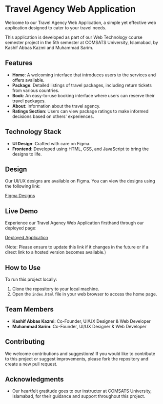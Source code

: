 # Travel Agency Web Application

Welcome to our Travel Agency Web Application, a simple yet effective web application designed to cater to your travel needs. 

This application is developed as part of our Web Technology course semester project in the 5th semester at COMSATS University, Islamabad, by Kashif Abbas Kazmi and Muhammad Sarim.

## Features

- **Home**: A welcoming interface that introduces users to the services and offers available.
- **Package**: Detailed listings of travel packages, including return tickets from various countries.
- **Book**: An easy-to-use booking interface where users can reserve their travel packages.
- **About**: Information about the travel agency.
- **Ratings Section**: Users can view package ratings to make informed decisions based on others' experiences.

## Technology Stack

- **UI Design**: Crafted with care on Figma.
- **Frontend**: Developed using HTML, CSS, and JavaScript to bring the designs to life.

## Design

Our UI/UX designs are available on Figma. You can view the designs using the following link:

[Figma Designs](https://www.figma.com/file/s2KUEPeTN6GkVpuVnzHM6o/Travel-Agency-Website-UI?type=design&node-id=0%3A1&mode=design&t=2AxYAfYcJsjVR52B-1)

## Live Demo

Experience our Travel Agency Web Application firsthand through our deployed page:

[Deployed Application](https://kashiekzmi.github.io/Travel-Agency-Web-Application-with-HTML-CSS-and-JavaScript/)

(Note: Please ensure to update this link if it changes in the future or if a direct link to a hosted version becomes available.)

## How to Use

To run this project locally:

1. Clone the repository to your local machine.
2. Open the `index.html` file in your web browser to access the home page.

## Team Members

- **Kashif Abbas Kazmi**: Co-Founder, UI/UX Designer & Web Developer
- **Muhammad Sarim**: Co-Founder, UI/UX Designer & Web Developer

## Contributing

We welcome contributions and suggestions! If you would like to contribute to this project or suggest improvements, please fork the repository and create a new pull request.

## Acknowledgments

- Our heartfelt gratitude goes to our instructor at COMSATS University, Islamabad, for their guidance and support throughout this project.

